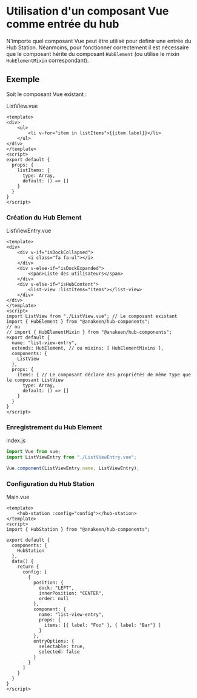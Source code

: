# Utilisation d'un composant Vue comme entrée du hub

N'importe quel composant Vue peut être utilisé pour définir une entrée du Hub Station. 
Néanmoins, pour fonctionner correctement il est nécessaire que le composant hérite du composant `HubElement` (ou utilise le mixin `HubElementMixin` correspondant).

## Exemple

Soit le composant Vue existant :

ListView.vue
```vue
<template>
<div>
    <ul>
        <li v-for="item in listItems">{{item.label}}</li>
    </ul>
</div>
</template>
<script>
export default {
  props: {
    listItems: {
      type: Array,
      default: () => []
    }
  }
}
</script>
```

### Création du Hub Element
ListViewEntry.vue
```vue
<template>
<div>
    <div v-if="isDockCollapsed">
        <i class="fa fa-ul"></i>
    </div>
    <div v-else-if="isDockExpanded">
        <span>Liste des utilisateurs</span>
    </div>
    <div v-else-if="isHubContent">
        <list-view :listItems="items"></list-view>
    </div>
</div>
</template>
<script>
import ListView from "./ListView.vue"; // Le composant existant
import { HubElement } from "@anakeen/hub-components";
// ou
// import { HubElementMixin } from "@anakeen/hub-components";
export default {
  name: "list-view-entry",
  extends: HubElement, // ou mixins: [ HubElementMixins ],
  components: {
    ListView
  },
  props: {
    items: { // Le composant déclare des propriétés de même type que le composant ListView
      type: Array,
      default: () => []
    }
  }
}
</script>
```

### Enregistrement du Hub Element
index.js
```js
import Vue from vue;
import ListViewEntry from "./ListViewEntry.vue";

Vue.component(ListViewEntry.name, ListViewEntry);

```

### Configuration du Hub Station
Main.vue
```vue
<template>
    <hub-station :config="config"></hub-station>
</template>
<script>
import { HubStation } from "@anakeen/hub-components";

export default {
  components: {
    HubStation
  },
  data() {
    return {
      config: [
        {
          position: {
            dock: "LEFT",
            innerPosition: "CENTER",
            order: null
          },
          component: {
            name: "list-view-entry",
            props: {
              items: [{ label: "Foo" }, { label: "Bar"} ]
            }
          },
          entryOptions: {
            selectable: true,
            selected: false
          }
        }
      ]
    }
  }
}
</script>

```